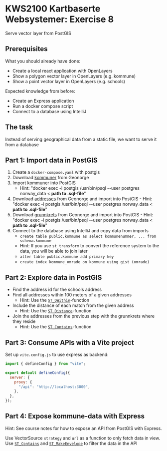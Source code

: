 # KWS2100 Kartbaserte Websystemer: Exercise 8

Serve vector layer from PostGIS

## Prerequisites

What you should already have done:

- Create a local react application with OpenLayers
- Show a polygon vector layer in OpenLayers (e.g. kommune)
- Show a point vector layer in OpenLayers (e.g. schools)

Expected knowledge from before:

- Create an Express application
- Run a docker compose script
- Connect to a database using IntelliJ

## The task

Instead of serving geographical data from a static file, we want to serve it from a database

## Part 1: Import data in PostGIS

1. Create a `docker-compose.yaml` with postgis
2. Download [kommuner](https://kartkatalog.geonorge.no/metadata/administrative-enheter-kommuner/041f1e6e-bdbc-4091-b48f-8a5990f3cc5b)
   from Geonorge
3. Import kommuner into PostGIS
   - Hint: "docker exec -i postgis /usr/bin/psql --user postgres norway_data < **path to .sql-file**"
4. Download [addresses](https://kartkatalog.geonorge.no/metadata/matrikkelen-adresse/f7df7a18-b30f-4745-bd64-d0863812350c)
   from Geonorge and import into PostGIS - Hint: "docker exec -i postgis /usr/bin/psql --user postgres norway_data < **path
   to .sql-file**"
5. Download [grunnkrets](https://kartkatalog.geonorge.no/metadata/statistiske-enheter-grunnkretser/51d279f8-e2be-4f5e-9f72-1a53f7535ec1)
   from Geonorge and import into PostGIS - Hint: "docker exec -i postgis /usr/bin/psql --user postgres norway_data < **path
   to .sql-file**"
6. Connect to the database using IntelliJ and copy data from imports
   - `create table public.kommune as select kommunenummer, ... from schema.kommune`
   - Hint: If you use `st_transform` to convert the reference system to the data, you will be able to join later
   - `alter table public.kommune add primary key`
   - `create index kommune_omrade on kommune using gist (omrade)`

## Part 2: Explore data in PostGIS

- Find the address id for the schools address
- Find all addresses within 100 meters of a given addresses
  - Hint: Use the [`ST_DWithin`](https://postgis.net/docs/ST_DWithin.html)-function
- Include the distance of each match from the given address
  - Hint: Use the [`ST_Distance`](https://postgis.net/docs/ST_Distance.html)-function
- Join the addresses from the previous step with the grunnkrets where they reside
  - Hint: Use the [`ST_Contains`](https://postgis.net/docs/ST_Contains.html)-function

## Part 3: Consume APIs with a Vite project

Set up `vite.config.js` to use express as backend:

```js
import { defineConfig } from "vite";

export default defineConfig({
  server: {
    proxy: {
      "/api": "http://localhost:3000",
    },
  },
});
```

## Part 4: Expose kommune-data with Express

Hint: See course notes for how to expose an API from PostGIS with Express.

Use VectorSource `strategy` and `url` as a function to only fetch data in view.
Use [`ST_Contains`](https://postgis.net/docs/ST_Contains.html) and
[`ST_MakeEnvelope`](https://postgis.net/docs/ST_MakeEnvelope.html) to filter the data in the API
